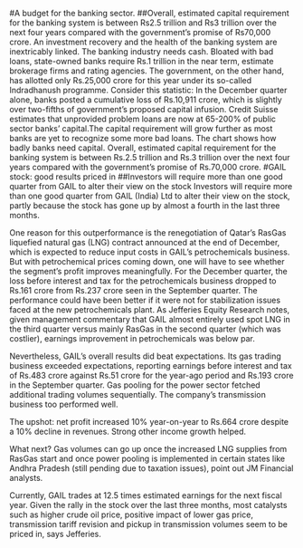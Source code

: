 #A budget for the banking sector.
##Overall, estimated capital requirement for the banking system is between Rs2.5 trillion and Rs3 trillion over the next four years compared with the government’s promise of Rs70,000 crore.
An investment recovery and the health of the banking system are inextricably linked. The banking industry needs cash. Bloated with bad loans, state-owned banks require Rs.1 trillion in the near term, estimate brokerage firms and rating agencies. The government, on the other hand, has allotted only Rs.25,000 crore for this year under its so-called Indradhanush programme. Consider this statistic: In the December quarter alone, banks posted a cumulative loss of Rs.10,911 crore, which is slightly over two-fifths of government’s proposed capital infusion. Credit Suisse estimates that unprovided problem loans are now at 65-200% of public sector banks’ capital.The capital requirement will grow further as most banks are yet to recognize some more bad loans. The chart shows how badly banks need capital. Overall, estimated capital requirement for the banking system is between Rs.2.5 trillion and Rs.3 trillion over the next four years compared with the government’s promise of Rs.70,000 crore. 
#GAIL stock: good results priced in
##Investors will require more than one good quarter from GAIL to alter their view on the stock
Investors will require more than one good quarter from GAIL (India) Ltd to alter their view on the stock, partly because the stock has gone up by almost a fourth in the last three months.

One reason for this outperformance is the renegotiation of Qatar’s RasGas liquefied natural gas (LNG) contract announced at the end of December, which is expected to reduce input costs in GAIL’s petrochemicals business. But with petrochemical prices coming down, one will have to see whether the segment’s profit improves meaningfully. For the December quarter, the loss before interest and tax for the petrochemicals business dropped to Rs.161 crore from Rs.237 crore seen in the September quarter. The performance could have been better if it were not for stabilization issues faced at the new petrochemicals plant. As Jefferies Equity Research notes, given management commentary that GAIL almost entirely used spot LNG in the third quarter versus mainly RasGas in the second quarter (which was costlier), earnings improvement in petrochemicals was below par.

Nevertheless, GAIL’s overall results did beat expectations. Its gas trading business exceeded expectations, reporting earnings before interest and tax of Rs.483 crore against Rs.51 crore for the year-ago period and Rs.193 crore in the September quarter. Gas pooling for the power sector fetched additional trading volumes sequentially. The company’s transmission business too performed well.

The upshot: net profit increased 10% year-on-year to Rs.664 crore despite a 10% decline in revenues. Strong other income growth helped.

What next? Gas volumes can go up once the increased LNG supplies from RasGas start and once power pooling is implemented in certain states like Andhra Pradesh (still pending due to taxation issues), point out JM Financial analysts.

Currently, GAIL trades at 12.5 times estimated earnings for the next fiscal year. Given the rally in the stock over the last three months, most catalysts such as higher crude oil price, positive impact of lower gas price, transmission tariff revision and pickup in transmission volumes seem to be priced in, says Jefferies.
